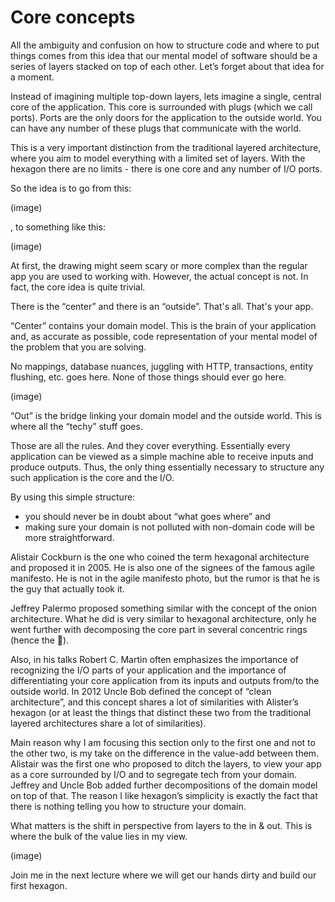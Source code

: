 # Core concepts

All the ambiguity and confusion on how to structure code and where to put things comes from this idea that our mental
model of software should be a series of layers stacked on top of each other.
Let’s forget about that idea for a moment.

Instead of imagining multiple top-down layers, lets imagine a single, central core of the application.
This core is surrounded with plugs (which we call ports).
Ports are the only doors for the application to the outside world.
You can have any number of these plugs that communicate with the world.

This is a very important distinction from the traditional layered architecture, where you aim to model everything with a
limited set of layers.
With the hexagon there are no limits - there is one core and any number of I/O ports.

So the idea is to go from this:

(image)

, to something like this:

(image)

At first, the drawing might seem scary or more complex than the regular app you are used to working with.
However, the actual concept is not.
In fact, the core idea is quite trivial.

There is the “center” and there is an “outside”.
That's all.
That's your app.

“Center” contains your domain model.
This is the brain of your application and, as accurate as possible, code representation of your mental model of the
problem that you are solving.

No mappings, database nuances, juggling with HTTP, transactions, entity flushing, etc. goes here.
None of those things should ever go here.

(image)

“Out” is the bridge linking your domain model and the outside world.
This is where all the “techy” stuff goes.

Those are all the rules.
And they cover everything.
Essentially every application can be viewed as a simple machine able to receive inputs and produce outputs.
Thus, the only thing essentially necessary to structure any such application is the core and the I/O.

By using this simple structure:

* you should never be in doubt about “what goes where” and
* making sure your domain is not polluted with non-domain code will be more straightforward.

Alistair Cockburn is the one who coined the term hexagonal architecture and proposed it in 2005.
He is also one of the signees of the famous agile manifesto.
He is not in the agile manifesto photo, but the rumor is that he is the guy that actually took it.

Jeffrey Palermo proposed something similar with the concept of the onion architecture.
What he did is very similar to hexagonal architecture, only he went further with decomposing the core part in several
concentric rings (hence the 🧅).

Also, in his talks Robert C. Martin often emphasizes the importance of recognizing the I/O parts of your application and
the importance of differentiating your core application from its inputs and outputs from/to the outside world.
In 2012 Uncle Bob defined the concept of “clean architecture”, and this concept shares a lot of similarities with
Alister’s hexagon (or at least the things that distinct these two from the traditional layered architectures share a lot
of similarities).

Main reason why I am focusing this section only to the first one and not to the other two, is my take on the difference
in the value-add between them. 
Alistair was the first one who proposed to ditch the layers, to view your app as a core surrounded by I/O and to
segregate tech from your domain.
Jeffrey and Uncle Bob added further decompositions of the domain model on top of that.
The reason I like hexagon’s simplicity is exactly the fact that there is nothing telling you how to structure your
domain.

What matters is the shift in perspective from layers to the in & out.
This is where the bulk of the value lies in my view.

(image)

Join me in the next lecture where we will get our hands dirty and build our first hexagon.